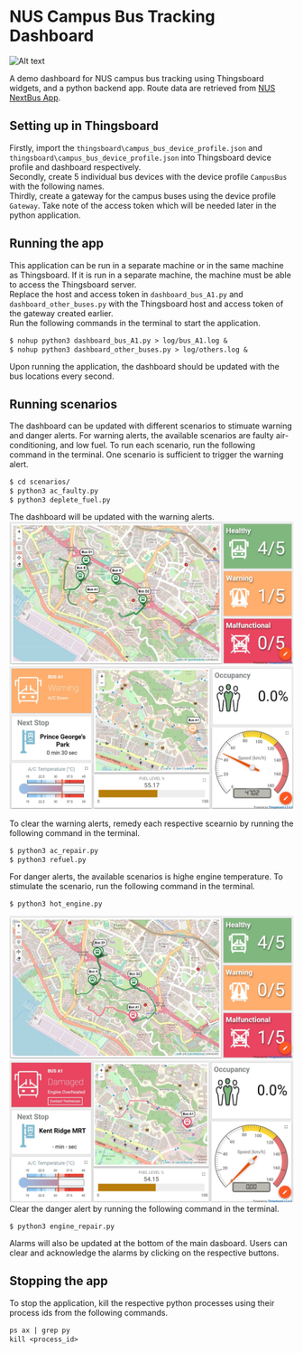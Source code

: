 # NUS Campus Bus Tracking Dashboard

![Alt text](img/dashboard.gif)

A demo dashboard for NUS campus bus tracking using Thingsboard widgets, and a python backend app. Route data are retrieved from [NUS NextBus App](https://apps.apple.com/sg/app/nus-nextbus/id542131822).

## Setting up in Thingsboard
Firstly, import the `thingsboard\campus_bus_device_profile.json` and `thingsboard\campus_bus_device_profile.json` into Thingsboard device profile and dashboard respectively.
<br />
Secondly, create 5 individual bus devices with the device profile `CampusBus` with the following names.
<br />
Thirdly, create a gateway for the campus buses using the device profile `Gateway`. Take note of the access token which will be needed later in the python application.  

## Running the app
This application can be run in a separate machine or in the same machine as Thingsboard. If it is run in a separate machine, the machine must be able to access the Thingsboard server.
<br />
Replace the host and access token in `dashboard_bus_A1.py` and `dashboard_other_buses.py` with the Thingsboard host and access token of the gateway created earlier.
<br />
Run the following commands in the terminal to start the application.
```
$ nohup python3 dashboard_bus_A1.py > log/bus_A1.log &   
$ nohup python3 dashboard_other_buses.py > log/others.log &
```
Upon running the application, the dashboard should be updated with the bus locations every second.

## Running scenarios
The dashboard can be updated with different scenarios to stimuate warning and danger alerts. For warning alerts, the available scenarios are faulty air-conditioning, and low fuel. To run each scenario, run the following command in the terminal. One scenario is sufficient to trigger the warning alert.
```
$ cd scenarios/
$ python3 ac_faulty.py
$ python3 deplete_fuel.py
```

The dashboard will be updated with the warning alerts.
![Alt text](img/warning_dashboard.jpg)
![Alt text](img/warning_bus.jpg)

To clear the warning alerts, remedy each respective scearnio by running the following command in the terminal.
```
$ python3 ac_repair.py
$ python3 refuel.py 
```

For danger alerts, the available scenarios is highe engine temperature. To stimulate the scenario, run the following command in the terminal.
```
$ python3 hot_engine.py
```
![Alt text](img/danger_dashboard.jpg)
![Alt text](img/danger_bus.jpg)
Clear the danger alert by running the following command in the terminal.
```
$ python3 engine_repair.py
```

Alarms will also be updated at the bottom of the main dasboard. Users can clear and acknowledge the alarms by clicking on the respective buttons.

## Stopping the app
To stop the application, kill the respective python processes using their process ids from the following commands.
```
ps ax | grep py
kill <process_id>
```
